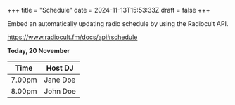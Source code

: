 +++
title = "Schedule"
date = 2024-11-13T15:53:33Z
draft = false
+++

Embed an automatically updating radio schedule by using the Radiocult API.

https://www.radiocult.fm/docs/api#schedule

**Today, 20 November**

|Time|Host DJ|
|---|---|
|7.00pm|Jane Doe|
|8.00pm|John Doe|

</br>
</br>
</br>
</br>

